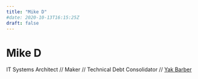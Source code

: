 ```yaml
---
title: "Mike D"
#date: 2020-10-13T16:15:25Z
draft: false
---
```


# Mike D
IT Systems Architect // Maker // Technical Debt Consolidator // [Yak Barber](https://en.wiktionary.org/wiki/yak_shaving)
